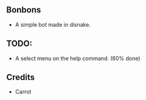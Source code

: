 ## Bonbons
- A simple bot made in disnake.

## TODO:
- A select menu on the help command. (60% done)
  
## Credits

- Carrot